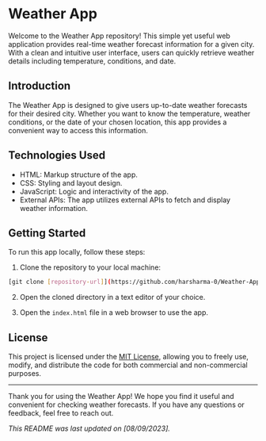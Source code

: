# Weather App

Welcome to the Weather App repository! This simple yet useful web application provides real-time weather forecast information for a given city. With a clean and intuitive user interface, users can quickly retrieve weather details including temperature, conditions, and date.

## Introduction

The Weather App is designed to give users up-to-date weather forecasts for their desired city. Whether you want to know the temperature, weather conditions, or the date of your chosen location, this app provides a convenient way to access this information.

## Technologies Used

- HTML: Markup structure of the app.
- CSS: Styling and layout design.
- JavaScript: Logic and interactivity of the app.
- External APIs: The app utilizes external APIs to fetch and display weather information.

## Getting Started

To run this app locally, follow these steps:

1. Clone the repository to your local machine:

```bash
[git clone [repository-url]](https://github.com/harsharma-0/Weather-App.git)
```

2. Open the cloned directory in a text editor of your choice.

3. Open the `index.html` file in a web browser to use the app.

## License

This project is licensed under the [MIT License](LICENSE), allowing you to freely use, modify, and distribute the code for both commercial and non-commercial purposes.

---

Thank you for using the Weather App! We hope you find it useful and convenient for checking weather forecasts. If you have any questions or feedback, feel free to reach out.

*This README was last updated on [08/09/2023].*
